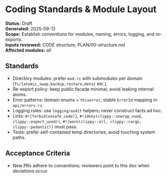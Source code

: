 # Coding Standards & Module Layout
**Status:** Draft  
**Generated:** 2025-09-12  
**Scope:** Establish conventions for modules, naming, errors, logging, and re-exports.  
**Inputs reviewed:** CODE structure; PLAN/00-structure.md  
**Affected modules:** all

## Standards
- Directory modules: prefer `mod.rs` with submodules per domain (`fs/{atomic,swap,backup,restore,meta}` etc.).
- Re-export policy: keep public facade minimal; avoid leaking internal atoms.
- Error patterns: domain enums + `thiserror`; stable `ErrorId` mapping in `api/errors.rs`.
- Logging rules: use `logging/audit` helpers; never construct facts ad hoc.
- Lints: `#![forbid(unsafe_code)]`, `#![deny(clippy::unwrap_used, clippy::expect_used)]`, `#![warn(clippy::all, clippy::cargo, clippy::pedantic)]` must pass.
- Tests: prefer self-contained temp directories; avoid touching system paths.

## Acceptance Criteria
- New PRs adhere to conventions; reviewers point to this doc when deviations occur.
